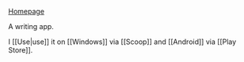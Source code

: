 [Homepage](https://obsidian.md)

A writing app.

I [[Use|use]] it on [[Windows]] via [[Scoop]] and [[Android]] via [[Play Store]].
